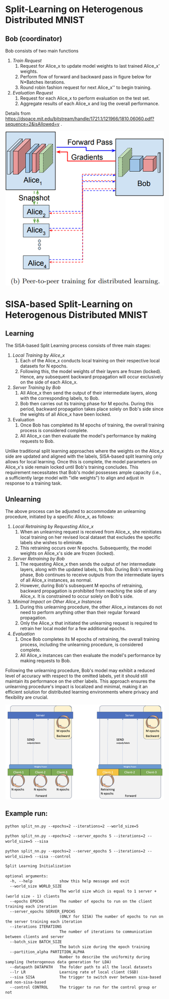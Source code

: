 # Split-Learning on Heterogenous Distributed MNIST

## Bob (coordinator)
Bob consists of two main functions 
1. *Train Request* 
   1. Request for Alice_x to update model weights to last trained Alice_x' weights.
   2. Perform flow of forward and backward pass in figure below for N*Batches iterations.
   3. Round robin fashion request for next Alice_x'' to begin training.
2. *Evaluation Request*
   1. Request for each Alice_x to perform evaluation on the test set.
   2. Aggregate results of each Alice_x and log the overall performance.
   
Details from https://dspace.mit.edu/bitstream/handle/1721.1/121966/1810.06060.pdf?sequence=2&isAllowed=y .

![Alt text](imgs/split_nn.PNG?raw=true  "Decentralized Split Learning Architecure")

# SISA-based Split-Learning on Heterogenous Distributed MNIST

## Learning

The SISA-based Split Learning process consists of three main stages:
1. *Local Training by Alice_x*
   1. Each of the Alice_x conducts local training on their respective local datasets for N epochs.
   2. Following this, the model weights of their layers are frozen (locked). Hence, any subsequent backward propagation will occur exclusively on the side of each Alice_x.
2. *Server Training by Bob*
   1. All Alice_x then send the output of their intermediate layers, along with the corresponding labels, to Bob.
   2. Bob then carries out its training phase for M epochs. During this period, backward propagation takes place solely on Bob's side since the weights of all Alice_x have been locked.
3. Evaluation
   1. Once Bob has completed its M epochs of training, the overall training process is considered complete.
   2. All Alice_x can then evaluate the model's performance by making requests to Bob.

Unlike traditional split learning approaches where the weights on the Alice_x side are updated and aligned with the labels, SISA-based split learning only allows for local learning. Once this is complete, the model parameters on Alice_x's side remain locked until Bob's training concludes. This requirement necessitates that Bob's model possesses ample capacity (i.e., a sufficiently large model with "idle weights") to align and adjust in response to a training task.

## Unlearning

The above process can be adjusted to accommodate an unlearning procedure, initiated by a specific Alice_x, as follows:
1. *Local Retraining by Requesting Alice_x*
   1. When an unlearning request is received from Alice_x, she reinitiates local training on her revised local dataset that excludes the specific labels she wishes to eliminate.
   2. This retraining occurs over N epochs. Subsequently, the model weights on Alice_x's side are frozen (locked).
2. *Server Retraining by Bob*
   1. The requesting Alice_x then sends the output of her intermediate layers, along with the updated labels, to Bob. During Bob's retraining phase, Bob continues to receive outputs from the intermediate layers of all Alice_x instances, as normal.
   2. However, during Bob's subsequent M epochs of retraining, backward propagation is prohibited from reaching the side of any Alice_x. It is constrained to occur solely on Bob's side.
3. *Minimal Impact on Other Alice_x Instances*
   1. During this unlearning procedure, the other Alice_x instances do not need to perform anything other than their regular forward propagation.
   2. Only the Alice_x that initiated the unlearning request is required to retrain her local model for a few additional epochs.
4. *Evaluation*
   1. Once Bob completes its M epochs of retraining, the overall training process, including the unlearning procedure, is considered complete.
   2. All Alice_x instances can then evaluate the model's performance by making requests to Bob.

Following the unlearning procedure, Bob's model may exhibit a reduced level of accuracy with respect to the omitted labels, yet it should still maintain its performance on the other labels. This approach ensures the unlearning procedure's impact is localized and minimal, making it an efficient solution for distributed learning environments where privacy and flexibility are crucial.

![Alt text](imgs/sisa_split_nn.jpg?raw=true  "SISA-based Decentralized Split Learning Architecure")

## Example run:
```python split_nn.py --epochs=2 --iterations=2 --world_size=5```

```python split_nn.py --epochs=2 --server_epochs 5 --iterations=2 --world_size=5 --sisa```

```python split_nn.py --epochs=2 --server_epochs 5 --iterations=2 --world_size=5 --sisa --control```

```
Split Learning Initialization

optional arguments:
  -h, --help            show this help message and exit
  --world_size WORLD_SIZE
                        The world size which is equal to 1 server + (world size - 1) clients
  --epochs EPOCHS       The number of epochs to run on the client training each iteration
  --server_epochs SERVER_EPOCHS               
                        (ONLY for SISA) The number of epochs to run on the server training each iteration
  --iterations ITERATIONS
                        The number of iterations to communication between clients and server
  --batch_size BATCH_SIZE
                        The batch size during the epoch training
  --partition_alpha PARTITION_ALPHA
                        Number to describe the uniformity during sampling (heterogenous data generation for LDA)
  --datapath DATAPATH   The folder path to all the local datasets
  --lr LR               Learning rate of local client (SGD)
  --sisa SISA           The trigger to switch over between sisa-based and non-sisa-based
  --control CONTROL     The trigger to run for the control group or not

```